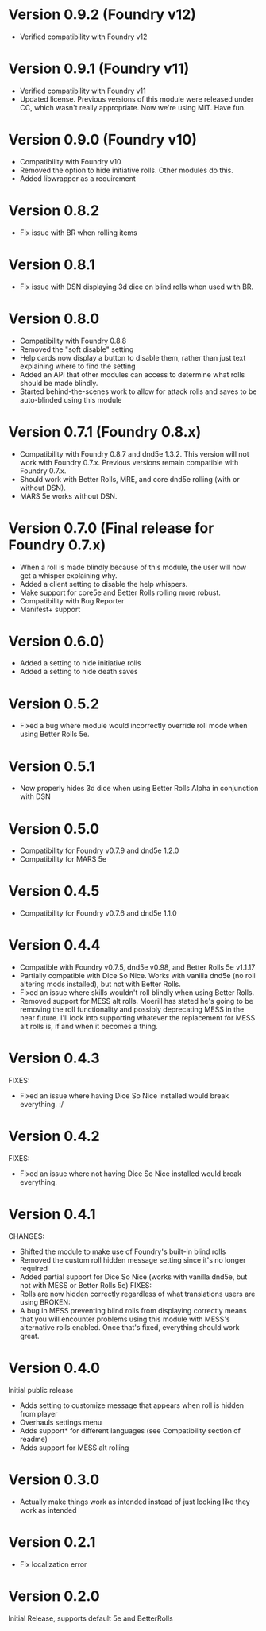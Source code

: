 # Version 0.9.2 (Foundry v12)
- Verified compatibility with Foundry v12

# Version 0.9.1 (Foundry v11)
- Verified compatibility with Foundry v11
- Updated license. Previous versions of this module were released under CC, which wasn't really appropriate. Now we're using MIT. Have fun.

# Version 0.9.0 (Foundry v10)
- Compatibility with Foundry v10
- Removed the option to hide initiative rolls. Other modules do this.
- Added libwrapper as a requirement

# Version 0.8.2

- Fix issue with BR when rolling items

# Version 0.8.1
- Fix issue with DSN displaying 3d dice on blind rolls when used with BR.

# Version 0.8.0

- Compatibility with Foundry 0.8.8
- Removed the "soft disable" setting
- Help cards now display a button to disable them, rather than just text explaining where to find the setting
- Added an API that other modules can access to determine what rolls should be made blindly.
- Started behind-the-scenes work to allow for attack rolls and saves to be auto-blinded using this module

# Version 0.7.1 (Foundry 0.8.x)

- Compatibility with Foundry 0.8.7 and dnd5e 1.3.2. This version will not work with Foundry 0.7.x. Previous versions remain compatible with Foundry 0.7.x.
- Should work with Better Rolls, MRE, and core dnd5e rolling (with or without DSN).
- MARS 5e works without DSN.

# Version 0.7.0 (Final release for Foundry 0.7.x)

- When a roll is made blindly because of this module, the user will now get a whisper explaining why.
- Added a client setting to disable the help whispers.
- Make support for core5e and Better Rolls rolling more robust.
- Compatibility with Bug Reporter
- Manifest+ support

# Version 0.6.0)

- Added a setting to hide initiative rolls
- Added a setting to hide death saves

# Version 0.5.2

- Fixed a bug where module would incorrectly override roll mode when using Better Rolls 5e.

# Version 0.5.1

- Now properly hides 3d dice when using Better Rolls Alpha in conjunction with DSN

# Version 0.5.0

- Compatibility for Foundry v0.7.9 and dnd5e 1.2.0
- Compatibility for MARS 5e

# Version 0.4.5

- Compatibility for Foundry v0.7.6 and dnd5e 1.1.0

# Version 0.4.4

- Compatible with Foundry v0.7.5, dnd5e v0.98, and Better Rolls 5e v1.1.17
- Partially compatible with Dice So Nice. Works with vanilla dnd5e (no roll altering mods installed), but not with Better Rolls.
- Fixed an issue where skills wouldn't roll blindly when using Better Rolls.
- Removed support for MESS alt rolls. Moerill has stated he's going to be removing the roll functionality and possibly deprecating MESS in the near future. I'll look into supporting whatever the replacement for MESS alt rolls is, if and when it becomes a thing.

# Version 0.4.3

FIXES:

- Fixed an issue where having Dice So Nice installed would break everything. :/

# Version 0.4.2

FIXES:

- Fixed an issue where not having Dice So Nice installed would break everything.

# Version 0.4.1

CHANGES:

- Shifted the module to make use of Foundry's built-in blind rolls
- Removed the custom roll hidden message setting since it's no longer required
- Added partial support for Dice So Nice (works with vanilla dnd5e, but not with MESS or Better Rolls 5e)
  FIXES:
- Rolls are now hidden correctly regardless of what translations users are using
  BROKEN:
- A bug in MESS preventing blind rolls from displaying correctly means that you will encounter problems using this module with MESS's alternative rolls enabled. Once that's fixed, everything should work great.

# Version 0.4.0

Initial public release

- Adds setting to customize message that appears when roll is hidden from player
- Overhauls settings menu
- Adds support\* for different languages (see Compatibility section of readme)
- Adds support for MESS alt rolling

# Version 0.3.0

- Actually make things work as intended instead of just looking like they work as intended

# Version 0.2.1

- Fix localization error

# Version 0.2.0

Initial Release, supports default 5e and BetterRolls
